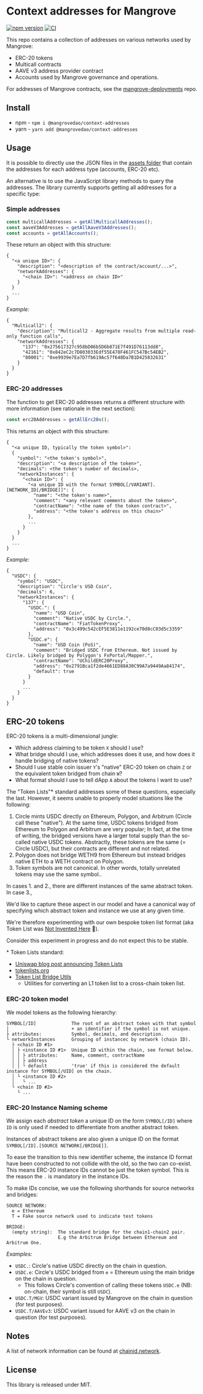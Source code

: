 # Context addresses for Mangrove

[![npm version](https://badge.fury.io/js/%40mangrovedao%2Fcontext-addresses.svg)](https://badge.fury.io/js/%40mangrovedao%2Fcontext-addresses)
[![CI](https://github.com/mangrovedao/context-addresses/actions/workflows/ci.yml/badge.svg)](https://github.com/mangrovedao/context-addresses/actions/workflows/ci.yml)

This repo contains a collection of addresses on various networks used by Mangrove:

- ERC-20 tokens
- Multicall contracts
- AAVE v3 address provider contract
- Accounts used by Mangrove governance and operations.

For addresses of Mangrove contracts, see the [mangrove-deployments](https://github.com/mangrovedao/mangrove-deployments/) repo.

## Install

- npm - `npm i @mangrovedao/context-addresses`
- yarn - `yarn add @mangrovedao/context-addresses`

## Usage

It is possible to directly use the JSON files in the [assets folder](./src/assets/) that contain the addresses for each address type (accounts, ERC-20 etc).

An alternative is to use the JavaScript library methods to query the addresses. The library currently supports getting all addresses for a specific type:

### Simple addresses

```ts
const multicallAddresses = getAllMulticallAddresses();
const aaveV3Addresses = getAllAaveV3Addresses();
const accounts = getAllAccounts();
```

These return an object with this structure:

```jsonc
{
  "<a unique ID>": {
    "description": "<description of the contract/account/...>",
    "networkAddresses": {
      "<chain ID>": "<address on chain ID>"
    }
  }
  ...
}
```

_Example:_

```jsonc
{
  "Multicall2": {
    "description": "Multicall2 - Aggregate results from multiple read-only function calls",
    "networkAddresses": {
      "137": "0x275617327c958bD06b5D6b871E7f491D76113dd8",
      "42161": "0x842eC2c7D803033Edf55E478F461FC547Bc54EB2",
      "80001": "0xe9939e7Ea7D7fb619Ac57f648Da7B1D425832631"
    }
  }
}
```

### ERC-20 addresses

The function to get ERC-20 addresses returns a different structure with more information (see rationale in the next section):

```ts
const erc20Addresses = getAllErc20s();
```

This returns an object with this structure:

```jsonc
{
  "<a unique ID, typically the token symbol>":
  {
    "symbol": "<the token's symbol>",
    "description": "<a description of the token>",
    "decimals": <the token's number of decimals>,
    "networkInstances": {
      "<chain ID>": {
        "<a unique ID with the format SYMBOL[/VARIANT].[NETWORK_ID[/BRIDGE]]": {
          "name": "<the token's name>",
          "comment": "<any relevant comments about the token>",
          "contractName": "<the name of the token contract>",
          "address": "<the token's address on this chain>"
        },
        ...
      }
    }
  }
  ...
}
```

_Example:_

```jsonc
{
  "USDC": {
    "symbol": "USDC",
    "description": "Circle's USD Coin",
    "decimals": 6,
    "networkInstances": {
      "137": {
        "USDC.": {
          "name": "USD Coin",
          "comment": "Native USDC by Circle.",
          "contractName": "FiatTokenProxy",
          "address": "0x3c499c542cEF5E3811e1192ce70d8cC03d5c3359"
        },
        "USDC.e": {
          "name": "USD Coin (PoS)",
          "comment": "Bridged USDC from Ethereum. Not issued by Circle. Likely bridged by Polygon's FxPortal/Mapper.",
          "contractName": "UChildERC20Proxy",
          "address": "0x2791Bca1f2de4661ED88A30C99A7a9449Aa84174",
          "default": true
        }
      }
      ...
    }
  }
}
```

## ERC-20 tokens

ERC-20 tokens is a multi-dimensional jungle:

- Which address claiming to be token `X` should I use?
- What bridge should I use, which addresses does it use, and how does it handle bridging of native tokens?
- Should I use stable coin issuer `Y`'s "native" ERC-20 token on chain `Z` or the equivalent token bridged from chain `W`?
- What format should I use to tell dApp `A` about the tokens I want to use?

The "Token Lists"\* standard addresses some of these questions, especially the last. However, it seems unable to properly model situations like the following:

1. Circle mints USDC directly on Ethereum, Polygon, and Arbitrum (Circle call these "native"). At the same time, USDC tokens bridged from Ethereum to Polygon and Arbitrum are very popular; In fact, at the time of writing, the bridged versions have a larger total supply than the so-called native USDC tokens. Abstractly, these tokens are the same (= Circle USDC), but their contracts are different and not related.
2. Polygon does not bridge WETH9 from Ethereum but instead bridges native ETH to a WETH contract on Polygon.
3. Token symbols are not canonical. In other words, totally unrelated tokens may use the same symbol..

In cases 1. and 2., there are different instances of the same abstract token. In case 3.,

We'd like to capture these aspect in our model and have a canonical way of specifying which abstract token and instance we use at any given time.

We're therefore experimenting with our own bespoke token list format (aka Token List was [Not Invented Here](https://xkcd.com/927/) 🙈).

Consider this experiment in progress and do not expect this to be stable.

\* Token Lists standard:

- [Uniswap blog post announcing Token Lists](https://blog.uniswap.org/token-lists)
- [tokenlists.org](https://tokenlists.org/)
- [Token List Bridge Utils](https://github.com/Uniswap/token-list-bridge-utils)
  - Utilities for converting an L1 token list to a cross-chain token list.

### ERC-20 token model

We model tokens as the following hierarchy:

```
SYMBOL[/ID]             The root of an abstract token with that symbol
│                       + an identifier if the symbol is not unique.
├ attributes:           Symbol, decimals, and description.
└ networkInstances      Grouping of instancec by network (chain ID).
  ├ <chain ID #1>
  │ ├ <instance ID #1>  Unique ID within the chain, see format below.
  │ │ ├ attributes:     Name, comment, contractName
  │ │ ├ address
  │ │ └ default         'true' if this is considered the default instance for SYMBOL[/UID] on the chain.
  │ └ <instance ID #2>
  │   └ ...
  └ <chain ID #2>
    └ ...
```

### ERC-20 Instance Naming scheme

We assign each _abstract token_ a unique ID on the form `SYMBOL[/ID]` where `ID` is only used if needed to differentiate from another abstract token.

Instances of abstract tokens are also given a unique ID on the format `SYMBOL[/ID].[SOURCE NETWORK[/BRIDGE]]`.

To ease the transition to this new identifier scheme, the instance ID format have been constructed to not collide with the old, so the two can co-exist. This means ERC-20 instance IDs cannot be just the token symbol. This is the reason the `.` is mandatory in the instance IDs.

To make IDs concise, we use the following shorthands for source networks and bridges:

```
SOURCE NETWORK:
  e = Ethereum
  T = Fake source network used to indicate test tokens

BRIDGE:
  (empty string):  The standard bridge for the chain1-chain2 pair.
                   E.g the Arbitrum Bridge between Ethereum and Arbitrum One.
```

_Examples:_

- `USDC.`: Circle's native USDC directly on the chain in question.
- `USDC.e`: Circle's USDC bridged from `e` = Ethereum using the main bridge on the chain in question.
  - This follows Circle's convention of calling these tokens `USDC.e` (NB: on-chain, their symbol is still `USDC`).
- `USDC.T/MGV`: USDC variant issued by Mangrove on the chain in question (for test purposes).
- `USDC.T/AAVEv3`: USDC variant issued for AAVE v3 on the chain in question (for test purposes).

## Notes

A list of network information can be found at [chainid.network](https://chainid.network/).

## License

This library is released under MIT.
